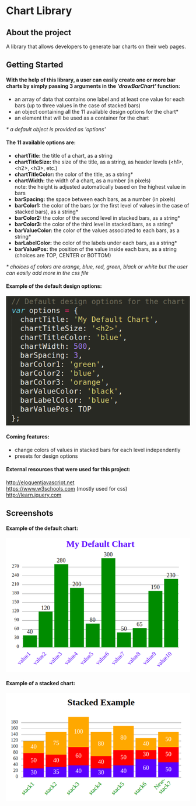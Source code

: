 # Chart Library

## About the project

A library that allows developers to generate bar charts on their web pages.

## Getting Started

#### With the help of this library, a user can easily create one or more bar charts by simply passing 3 arguments in the _'drawBarChart'_ function:
- an array of data that contains one label and at least one value for each bars (up to three values in the case of stacked bars)
- an object containing all the 11 available design options for the chart*
- an element that will be used as a container for the chart

_\* a default object is provided as 'options'_

#### The 11 available options are:
- __chartTitle:__ the title of a chart, as a string
- __chartTitleSize:__ the size of the title, as a string, as header levels (\<h1>, \<h2>, \<h3>, etc.)
- __chartTitleColor:__ the color of the title, as a string*
- __chartWidth:__ the width of a chart, as a number (in pixels)  
note: the height is adjusted automatically based on the highest value in bars
- __barSpacing:__ the space between each bars, as a number (in pixels)
- __barColor1:__ the color of the bars (or the first level of values in the case of stacked bars), as a string*
- __barColor2:__ the color of the second level in stacked bars, as a string*
- __barColor3:__ the color of the third level in stacked bars, as a string*
- __barValueColor:__ the color of the values associated to each bars, as a string*
- __barLabelColor:__ the color of the labels under each bars, as a string*
- __barValuePos:__ the position of the value inside each bars, as a string (choices are TOP, CENTER or BOTTOM)

_\* choices of colors are orange, blue, red, green, black or white but the user can easily add more in the css file_
#### Example of the default design options:
![options](/assets/screenshots/options.png)

#### Coming features:
- change colors of values in stacked bars for each level independently
- presets for design options

#### External resources that were used for this project:
http://eloquentjavascript.net  
https://www.w3schools.com (mostly used for css)  
http://learn.jquery.com

## Screenshots

#### Example of the default chart:
![options](/assets/screenshots/default-chart.png)
#### Example of a stacked chart:
![options](/assets/screenshots/stacked-chart.png)
